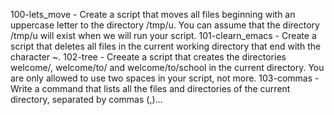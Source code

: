 100-lets_move - Create a script that moves all files beginning with an uppercase letter to the directory /tmp/u. You can assume that the directory /tmp/u will exist when we will run your script.
101-clearn_emacs - Create a script that deletes all files in the current working directory that end with the character ~.
102-tree - Creeate a script that creates the directories welcome/, welcome/to/ and welcome/to/school in the current directory. You are only allowed to use two spaces in your script, not more.
103-commas -  Write a command that lists all the files and directories of the current directory, separated by commas (,)...
